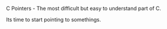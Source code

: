 C Pointers - The most difficult but easy to understand part of C.

Its time to start pointing to somethings.
